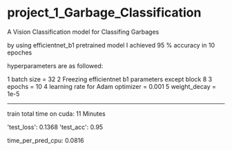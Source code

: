 # project_1_Garbage_Classification
 A Vision Classification model for Classifing Garbages 


by using efficientnet_b1 pretrained model I achieved 95 % accuracy in 10 epoches

hyperparameters are as followed:

1 batch size = 32
2 Freezing efficientnet b1 parameters except block 8
3 epochs = 10
4 learning rate for Adam optimizer = 0.001
5 weight_decay = 1e-5
________________________________________________________________________________________

train total time on cuda: 11 Minutes

'test_loss': 0.1368
'test_acc': 0.95

time_per_pred_cpu: 0.0816